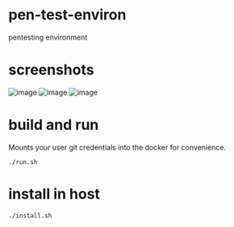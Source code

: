 # pen-test-environ

pentesting environment

# screenshots

![image](https://user-images.githubusercontent.com/19252698/153393318-2016a424-b396-4fa5-86ee-6cbdc63888af.png)
![image](https://user-images.githubusercontent.com/19252698/153393405-03135355-6641-405b-8b92-4e16b9ca08d2.png)
![image](https://user-images.githubusercontent.com/19252698/153393454-9fcce4ad-4604-45b5-84f2-ae7e91a4cd17.png)

# build and run

Mounts your user git credentials into the docker for convenience.

```
./run.sh
```

# install in host

```
./install.sh
```
